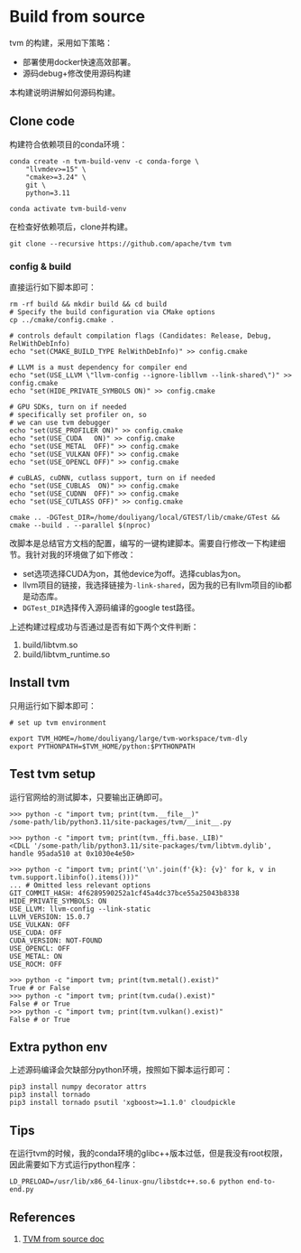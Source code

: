 # Build from source 
tvm 的构建，采用如下策略：
* 部署使用docker快速高效部署。
* 源码debug+修改使用源码构建

本构建说明讲解如何源码构建。

## Clone code
构建符合依赖项目的conda环境：
```shell
conda create -n tvm-build-venv -c conda-forge \
    "llvmdev>=15" \
    "cmake>=3.24" \
    git \
    python=3.11

conda activate tvm-build-venv
```


在检查好依赖项后，clone并构建。
```shell
git clone --recursive https://github.com/apache/tvm tvm
```

### config & build
直接运行如下脚本即可：
```shell
rm -rf build && mkdir build && cd build
# Specify the build configuration via CMake options
cp ../cmake/config.cmake .

# controls default compilation flags (Candidates: Release, Debug, RelWithDebInfo)
echo "set(CMAKE_BUILD_TYPE RelWithDebInfo)" >> config.cmake

# LLVM is a must dependency for compiler end
echo "set(USE_LLVM \"llvm-config --ignore-libllvm --link-shared\")" >> config.cmake
echo "set(HIDE_PRIVATE_SYMBOLS ON)" >> config.cmake

# GPU SDKs, turn on if needed
# specifically set profiler on, so 
# we can use tvm debugger
echo "set(USE_PROFILER ON)" >> config.cmake
echo "set(USE_CUDA   ON)" >> config.cmake
echo "set(USE_METAL  OFF)" >> config.cmake
echo "set(USE_VULKAN OFF)" >> config.cmake
echo "set(USE_OPENCL OFF)" >> config.cmake

# cuBLAS, cuDNN, cutlass support, turn on if needed
echo "set(USE_CUBLAS  ON)" >> config.cmake
echo "set(USE_CUDNN  OFF)" >> config.cmake
echo "set(USE_CUTLASS OFF)" >> config.cmake

cmake .. -DGTest_DIR=/home/douliyang/local/GTEST/lib/cmake/GTest && cmake --build . --parallel $(nproc)
```
改脚本是总结官方文档的配置，编写的一键构建脚本。需要自行修改一下构建细节。我针对我的环境做了如下修改：  
* set选项选择CUDA为on，其他device为off。选择cublas为on。
* llvm项目的链接，我选择链接为`-link-shared`，因为我的已有llvm项目的lib都是动态库。
* `DGTest_DIR`选择传入源码编译的google test路径。

上述构建过程成功与否通过是否有如下两个文件判断：
1. build/libtvm.so
2. build/libtvm_runtime.so

## Install tvm
只用运行如下脚本即可：
```shell
# set up tvm environment

export TVM_HOME=/home/douliyang/large/tvm-workspace/tvm-dly
export PYTHONPATH=$TVM_HOME/python:$PYTHONPATH
```

## Test tvm setup
运行官网给的测试脚本，只要输出正确即可。
```shell
>>> python -c "import tvm; print(tvm.__file__)"
/some-path/lib/python3.11/site-packages/tvm/__init__.py
```

```shell
>>> python -c "import tvm; print(tvm._ffi.base._LIB)"
<CDLL '/some-path/lib/python3.11/site-packages/tvm/libtvm.dylib', handle 95ada510 at 0x1030e4e50>
```

```shell
>>> python -c "import tvm; print('\n'.join(f'{k}: {v}' for k, v in tvm.support.libinfo().items()))"
... # Omitted less relevant options
GIT_COMMIT_HASH: 4f6289590252a1cf45a4dc37bce55a25043b8338
HIDE_PRIVATE_SYMBOLS: ON
USE_LLVM: llvm-config --link-static
LLVM_VERSION: 15.0.7
USE_VULKAN: OFF
USE_CUDA: OFF
CUDA_VERSION: NOT-FOUND
USE_OPENCL: OFF
USE_METAL: ON
USE_ROCM: OFF
```

```shell
>>> python -c "import tvm; print(tvm.metal().exist)"
True # or False
>>> python -c "import tvm; print(tvm.cuda().exist)"
False # or True
>>> python -c "import tvm; print(tvm.vulkan().exist)"
False # or True
```

## Extra python env
上述源码编译会欠缺部分python环境，按照如下脚本运行即可：
```shell
pip3 install numpy decorator attrs
pip3 install tornado
pip3 install tornado psutil 'xgboost>=1.1.0' cloudpickle
```

## Tips
在运行tvm的时候，我的conda环境的glibc++版本过低，但是我没有root权限，因此需要如下方式运行python程序：
```shell
LD_PRELOAD=/usr/lib/x86_64-linux-gnu/libstdc++.so.6 python end-to-end.py
```

## References 
1. [TVM from source doc](https://tvm.apache.org/docs/install/from_source.html)